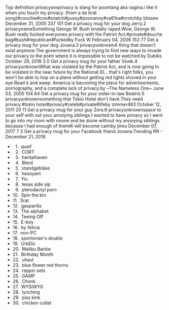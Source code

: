 Top definition privacysexprivacy is slang for poontang aka vagina.i like it when you touch my privacy. (from a da brat song)#coochie#coo#snatch#pussy#poonanny#va61na#crotchby blissee December 31, 2005 337 101 Get a privacy mug for your dog Jerry.2 privacynameSomething George W. Bush brutally raped.Wow, George W. Bush really fucked everyones privacy with the Patriot Act.#private#douche bag#bush#republican#fuckedby Fuck W February 04, 2006 153 77 Get a privacy mug for your dog Jovana.3 privacyunknownA thing that doesn't exist anymore.The government is always trying to find new ways to invade our privacy to the point where it is impossible to not be watched.by Dubiks October 29, 2018 3 0 Get a privacy mug for your father Vivek.4 privacyunknownWhat was violated by the Patriot Act, and is now going to be violated in the near future by the National ID... that's right folks, you won't be able to hop on a plane without getting red lights shoved in your eye.Read it and weep. America is becoming the place for advertisements, pornography, and a complete lack of privacy.by ~The Nameless One~ June 03, 2005 104 64 Get a privacy mug for your sister-in-law Beatrix.5 privacyunknownsomething that Tokio Hotel don't have.They need privacy.#tokio hotel#privacy#celeb#private#lifeby zimmer483 October 12, 2011 20 11 Get a privacy mug for your guy Zora.6 privacyunknownspace to your self with out your annoying siblings.I wanted to have privacy so I went to go into my room with noone and be alone without my annoying siblings because I had enough of them#i will become calmby jimiu December 07, 2017 7 3 Get a privacy mug for your Facebook friend Jovana.Trending RN - December 21, 2018

*     1.  queif
*     2.  CORT
*     3.  hentaihaven
*     4.  Blerd
*     5.  standgebläse
*     6.  hesoyam
*     7.  Yiu
*     8.  texas side sip
*     9.  pterodactyl porn
*   10.  Spin the bin
*   11.  Srat
*   12.  gasparilla
*   13.  The alphabet
*   14.  Teeing Off
*   15.  E-boy
*   16.  by felicia
*   17.  non-PC
*   18.  sportsman's double
*   19.  UrbDic
*   20.  Malibu Barbie
*   21.  Birthday Month
*   22.  uhaul
*   23.  blue flower red thorns
*   24.  reppin sets
*   25.  GAMP
*   26.  Chonk
*   27.  WYSIWYG
*   28.  lynching
*   29.  piss kink
*   30.  chicken cutlet